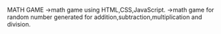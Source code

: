 MATH GAME
->math game using HTML,CSS,JavaScript.
->math game for random number generated for addition,subtraction,multiplication and division.
